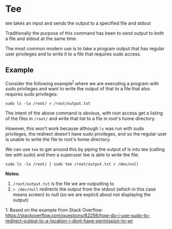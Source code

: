 Tee
===

tee takes an input and sends the output to a specified file and stdout

Traditionally the purpose of this command has been to send output to both a file and stdout at the same time.

The most common modern use is to take a program output that has regular user privileges and to write it to a file that requires sudo access.

Example
-------

Consider the following example<sup>[1](#footnote01)</sup> where we are executing a program with sudo privileges and want to write the output 
of that to a file that also requires sudo privileges:

```
sudo ls -la /root/ > /root/output.txt
```

The intent of the above command is obvious, with root access get a listing of the files in `/root/` and write that list to a file in root's
home directory.

However, this won't work because although `ls` was run with sudo privileges, the redirect doesn't have sudo privileges, and so the regular
user is unable to write the file to root's home directory.

We can use `tee` to get around this by piping the output of ls into tee (calling tee with sudo) and then a superuser tee is able to write 
the file:

```
sudo ls -la /root/ | sudo tee /root/output.txt > /dev/null
```

**Notes**:
1. `/root/output.txt` is the file we are outputting to
2. `> /dev/null` redirects the output from the stdout (which in this case means screen) to null (so we are explicit about not displaying
   the output)








<a name="#footnote01">1</a>: Based on the example from Stack Overflow: <https://stackoverflow.com/questions/82256/how-do-i-use-sudo-to-redirect-output-to-a-location-i-dont-have-permission-to-wr>
